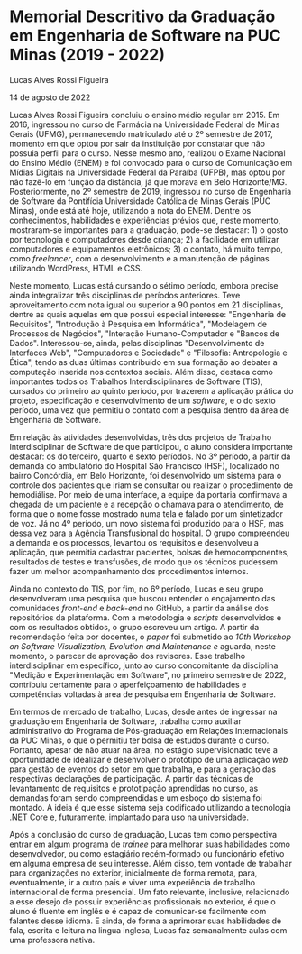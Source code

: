 # Memorial Descritivo da Graduação em Engenharia de Software na PUC Minas (2019 - 2022)

Lucas Alves Rossi Figueira

14 de agosto de 2022

Lucas Alves Rossi Figueira concluiu o ensino médio regular em 2015. Em 2016, ingressou no curso de Farmácia na Universidade Federal de Minas Gerais (UFMG), permanecendo matriculado até o 2º semestre de 2017, momento em que optou por sair da instituição por constatar que não possuia perfil para o curso. Nesse mesmo ano, realizou o Exame Nacional do Ensino Médio (ENEM) e foi convocado para o curso de Comunicação em Mídias Digitais na Universidade Federal da Paraíba (UFPB), mas optou por não fazê-lo em função da distância, já que morava em Belo Horizonte/MG. Posteriormente, no 2º semestre de 2019, ingressou no curso de Engenharia de Software da Pontifícia Universidade Católica de Minas Gerais (PUC Minas), onde está até hoje, utilizando a nota do ENEM. Dentre os conhecimentos, habilidades e experiências prévios que, neste momento, mostraram-se importantes para a graduação, pode-se destacar: 1) o gosto por tecnologia e computadores desde criança; 2) a facilidade em utilizar computadores e equipamentos eletrônicos; 3) o contato, há muito tempo, como _freelancer_, com o desenvolvimento e a manutenção de páginas utilizando WordPress, HTML e CSS.

Neste momento, Lucas está cursando o sétimo período, embora precise ainda integralizar três disciplinas de períodos anteriores. Teve aproveitamento com nota igual ou superior a 90 pontos em 21 disciplinas, dentre as quais aquelas em que possui especial interesse: "Engenharia de Requisitos", "Introdução à Pesquisa em Informática", "Modelagem de Processos de Negócios", "Interação Humano-Computador e "Bancos de Dados". Interessou-se, ainda, pelas disciplinas "Desenvolvimento de Interfaces Web",  "Computadores e Sociedade" e "Filosofia: Antropologia e Ética", tendo as duas últimas contribuído em sua formação ao debater a computação inserida nos contextos sociais. Além disso, destaca como importantes todos os Trabalhos Interdisciplinares de Software (TIS), cursados do primeiro ao quinto período, por trazerem a aplicação prática do projeto, especificação e desenvolvimento de um _software_, e o do sexto período, uma vez que permitiu o contato com a pesquisa dentro da área de Engenharia de Software.

Em relação às atividades desenvolvidas, três dos projetos de Trabalho Interdisciplinar de Software  de que participou, o aluno considera importante destacar: os do terceiro, quarto e sexto períodos. No 3º período, a partir da demanda do ambulatório do Hospital São Francisco (HSF), localizado no bairro Concórdia, em Belo Horizonte, foi desenvolvido um sistema para o controle dos pacientes que iriam se consultar ou realizar o procedimento de hemodiálise. Por meio de uma interface, a equipe da portaria confirmava a chegada de um paciente e a recepção o chamava para o atendimento, de forma que o nome fosse mostrado numa tela e falado por um sintetizador de voz. Já no 4º período, um novo sistema foi produzido para o HSF, mas dessa vez para a Agência Transfusional do hospital. O grupo compreendeu a demanda e os processos, levantou os requisitos e desenvolveu a aplicação, que permitia cadastrar pacientes, bolsas de hemocomponentes, resultados de testes e transfusões, de modo que os técnicos pudessem fazer um melhor acompanhamento dos procedimentos internos.

Ainda no contexto do TIS, por fim, no 6º período, Lucas e seu grupo desenvolveram uma pesquisa que buscou entender o engajamento das comunidades _front-end_ e _back-end_ no GitHub, a partir da análise dos repositórios da plataforma. Com a metodologia e _scripts_ desenvolvidos e com os resultados obtidos, o grupo escreveu um artigo. A partir da recomendação feita por docentes, o _paper_ foi submetido ao _10th Workshop on Software Visualization, Evolution and Maintenance e_ aguarda, neste momento, o parecer de aprovação dos revisores. Esse trabalho interdisciplinar em específico, junto ao curso concomitante da disciplina "Medição e Experimentação em Software", no primeiro semestre de 2022, contribuiu certamente para o aperfeiçoamento de habilidades e competências voltadas à area de pesquisa em Engenharia de Software. 

Em termos de mercado de trabalho, Lucas, desde antes de ingressar na graduação em Engenharia de Software, trabalha como auxiliar administrativo do Programa de Pós-graduação em Relações Internacionais da PUC Minas, o que o permitiu ter bolsa de estudos durante o curso. Portanto, apesar de não atuar na área, no estágio supervisionado teve a oportunidade de idealizar e desenvolver o protótipo de uma aplicação _web_ para gestão de eventos do setor em que trabalha, e para a geração das respectivas declarações de participação. A partir das técnicas de levantamento de requisitos e prototipação aprendidas no curso, as demandas foram sendo compreendidas e um esboço do sistema foi montado. A ideia é que esse sistema seja codificado utilizando a tecnologia .NET Core e, futuramente, implantado para uso na universidade.

Após a conclusão do curso de graduação, Lucas tem como perspectiva entrar em algum programa de _trainee_ para melhorar suas habilidades como desenvolvedor, ou como estagiário recém-formado ou funcionário efetivo em alguma empresa de seu interesse. Além disso, tem vontade de trabalhar para organizações no exterior, inicialmente de forma remota, para, eventualmente, ir a outro país e viver uma experiência de trabalho internacional de forma presencial. Um fato relevante, inclusive, relacionado a esse desejo de possuir experiências profissionais no exterior, é que o aluno é fluente em inglês e é capaz de comunicar-se facilmente com falantes desse idioma. E ainda, de forma a aprimorar suas habilidades de fala, escrita e leitura na lingua inglesa, Lucas faz semanalmente aulas com uma professora nativa.